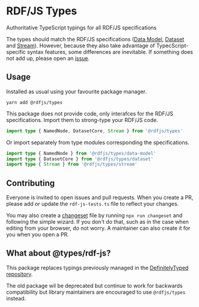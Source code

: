 # RDF/JS Types

Authoritative TypeScript typings for all RDF/JS specifications

The types should match the RDF/JS specifications ([Data Model](https://rdf.js.org/data-model-spec/), [Dataset](https://rdf.js.org/dataset-spec/) and [Stream](https://rdf.js.org/stream-spec/)). However, because they also take advantage of TypecScript-specific syntax features, some differences are inevitable. If something does not add up, please open an [issue](#contributing).

## Usage

Installed as usual using your favourite package manager.

```
yarn add @rdfjs/types
```

This package does not provide code, only interafces for the RDF/JS specifications. Import them to strong-type your RDF/JS code.

```typescript
import type { NamedNode, DatasetCore, Stream } from '@rdfjs/types'
```

Or import separately from type modules corresponding the specifications.

```typescript
import type { NamedNode } from '@rdfjs/types/data-model'
import type { DatasetCore } from '@rdfjs/types/dataset'
import type { Stream } from '@rdfjs/types/stream'
``````

## Contributing

Everyone is invited to open issues and pull requests. When you create a PR, please add or update the `rdf-js-tests.ts` file to reflect your changes.

You may also create a [changeset](https://github.com/atlassian/changesets) file by running `npx run changeset` and following the simple wizard. If you don't do that, such as in the case when editing from your browser, do not worry. A maintainer can also create it for you when you open a PR.

## What about @types/rdf-js?

This package replaces typings previously managed in the [DefinitelyTyped repository](https://npm.im/@types/rdf-js). 

The old package wil be deprecated but continue to work for backwards compatibility but library maintainers are encouraged to use `@rdfjs/types` instead.
